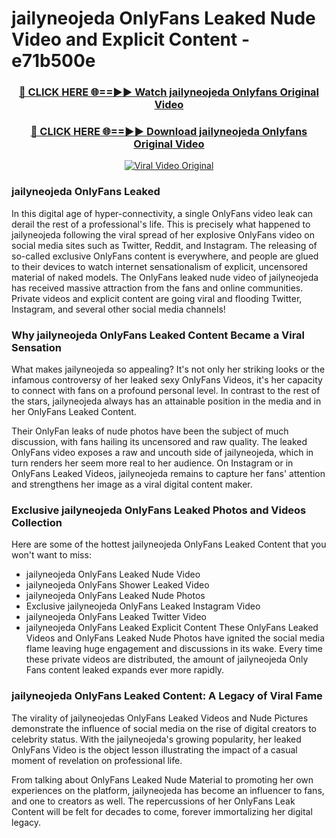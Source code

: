 # jailyneojeda OnlyFans Leaked Nude Video and Explicit Content - e71b500e

<div align="center">

### [🔴 CLICK HERE 🌐==►► Watch jailyneojeda Onlyfans Original Video](https://aff.leakpic.com/?utm_medium=9dac6e3e92780789e695eb65dc45befdb20081c8&utm_campaign=Link_for_leakpic_com)

### [🔴 CLICK HERE 🌐==►► Download jailyneojeda Onlyfans Original Video](https://aff.leakpic.com/?utm_medium=9dac6e3e92780789e695eb65dc45befdb20081c8&utm_campaign=Link_for_leakpic_com)

[![Viral Video Original](https://i.ibb.co.com/xMMVF88/686577567.gif)](https://aff.leakpic.com/?utm_medium=9dac6e3e92780789e695eb65dc45befdb20081c8&utm_campaign=Link_for_leakpic_com)

</div>

### jailyneojeda OnlyFans Leaked
In this digital age of hyper-connectivity, a single OnlyFans video leak can derail the rest of a professional's life. This is precisely what happened to jailyneojeda following the viral spread of her explosive OnlyFans video on social media sites such as Twitter, Reddit, and Instagram. The releasing of so-called exclusive OnlyFans content is everywhere, and people are glued to their devices to watch internet sensationalism of explicit, uncensored material of naked models. 
The OnlyFans leaked nude video of jailyneojeda has received massive attraction from the fans and online communities. Private videos and explicit content are going viral and flooding Twitter, Instagram, and several other social media channels!

### Why jailyneojeda OnlyFans Leaked Content Became a Viral Sensation
What makes jailyneojeda so appealing? It's not only her striking looks or the infamous controversy of her leaked sexy OnlyFans Videos, it's her capacity to connect with fans on a profound personal level. In contrast to the rest of the stars, jailyneojeda always has an attainable position in the media and in her OnlyFans Leaked Content.

Their OnlyFan leaks of nude photos have been the subject of much discussion, with fans hailing its uncensored and raw quality. The leaked OnlyFans video exposes a raw and uncouth side of jailyneojeda, which in turn renders her seem more real to her audience. On Instagram or in OnlyFans Leaked Videos, jailyneojeda remains to capture her fans' attention and strengthens her image as a viral digital content maker.

### Exclusive jailyneojeda OnlyFans Leaked Photos and Videos Collection
Here are some of the hottest jailyneojeda OnlyFans Leaked Content that you won't want to miss:
- jailyneojeda OnlyFans Leaked Nude Video
- jailyneojeda OnlyFans Shower Leaked Video
- jailyneojeda OnlyFans Leaked Nude Photos
- Exclusive jailyneojeda OnlyFans Leaked Instagram Video
- jailyneojeda OnlyFans Leaked Twitter Video
- jailyneojeda OnlyFans Leaked Explicit Content
These OnlyFans Leaked Videos and OnlyFans Leaked Nude Photos have ignited the social media flame leaving huge engagement and discussions in its wake. Every time these private videos are distributed, the amount of jailyneojeda Only Fans content leaked expands ever more rapidly.

### jailyneojeda OnlyFans Leaked Content: A Legacy of Viral Fame
The virality of jailyneojedas OnlyFans Leaked Videos and Nude Pictures demonstrate the influence of social media on the rise of digital creators to celebrity status. With the jailyneojeda's growing popularity, her leaked OnlyFans Video is the object lesson illustrating the impact of a casual moment of revelation on professional life.

From talking about OnlyFans Leaked Nude Material to promoting her own experiences on the platform, jailyneojeda has become an influencer to fans, and one to creators as well. The repercussions of her OnlyFans Leak Content will be felt for decades to come, forever immortalizing her digital legacy.
